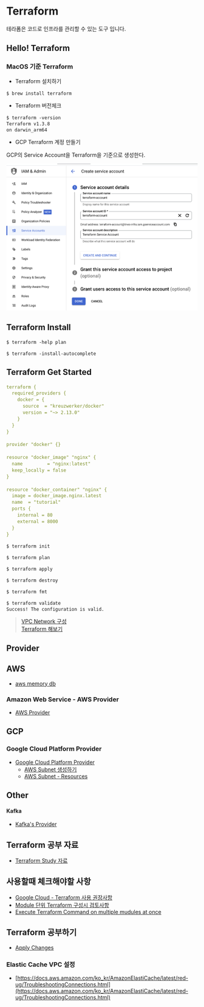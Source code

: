 # Terraform 

테라폼은 코드로 인프라를 관리할 수 있는 도구 입니다. 

## Hello! Terraform

### MacOS 기준 Terraform 

- Terraform 설치하기 

```shell
$ brew install terraform 
```

- Terraform 버전체크 

```shell
$ terraform -version
Terraform v1.3.8
on darwin_arm64
```

- GCP Terraform 계정 만들기 

GCP의 Service Account을 Terraform을 기준으로 생성한다. 

![Terraform Service Account](https://github.com/keepinmindsh/lines_infra/blob/main/terraform/terraform-account.png)

## Terraform Install 

```shell
$ terraform -help plan
```

```shell
$ terraform -install-autocomplete
```

## Terraform Get Started 

```yaml
terraform {
  required_providers {
    docker = {
      source  = "kreuzwerker/docker"
      version = "~> 2.13.0"
    }
  }
}

provider "docker" {}

resource "docker_image" "nginx" {
  name         = "nginx:latest"
  keep_locally = false
}

resource "docker_container" "nginx" {
  image = docker_image.nginx.latest
  name  = "tutorial"
  ports {
    internal = 80
    external = 8000
  }
}
```

```shell
$ terraform init 
```

```shell
$ terraform plan 
```

```shell
$ terraform apply 
```

```shell
$ terraform destroy
```

```shell
$ terraform fmt
```

```shell
$ terraform validate
Success! The configuration is valid.
```
> [VPC Network 구성](https://spacek82.tistory.com/60)  
> [Terraform 해보기](https://jh3859025.medium.com/terraform-gcp-vm%EC%9D%B8%EC%8A%A4%ED%84%B4%EC%8A%A4-%EC%83%9D%EC%84%B1%ED%95%98%EA%B8%B0-b9799585d1a)

## Provider 

## AWS 

- [aws memory db](https://registry.terraform.io/modules/terraform-aws-modules/memory-db/aws/latest)

### Amazon Web Service - AWS Provider 

- [AWS Provider](https://registry.terraform.io/providers/hashicorp/aws/latest/docs)

## GCP 

### Google Cloud Platform Provider 

- [Google Cloud Platform Provider](https://registry.terraform.io/providers/hashicorp/google/latest/docs)
  - [AWS Subnet 생성하기](https://terraform101.inflearn.devopsart.dev/cont/vpc-practice/vpc-practice-with-subnet/)
  - [AWS Subnet - Resources](https://registry.terraform.io/providers/hashicorp/aws/latest/docs/resources/subnet)

## Other 


#### Kafka 

- [Kafka's Provider](https://registry.terraform.io/providers/Mongey/kafka/latest/docs)

## Terraform 공부 자료 

- [Terraform Study 자료](https://developer.hashicorp.com/terraform/language/expressions/types)

## 사용할때 체크해야할 사항 

- [Google Cloud - Terraform 사용 권장사항](https://cloud.google.com/docs/terraform/best-practices-for-terraform?hl=ko)
- [Module 단위 Terraform 구성시 검토사항](https://developer.hashicorp.com/terraform/language/modules/develop/composition)
- [Execute Terraform Command on multiple mudules at once](https://terragrunt.gruntwork.io/docs/features/execute-terraform-commands-on-multiple-modules-at-once/)

## Terraform 공부하기 

- [Apply Changes](https://developer.hashicorp.com/terraform/tutorials/aws-get-started/aws-change#apply-changes)

### Elastic Cache VPC 설정 

- [https://docs.aws.amazon.com/ko_kr/AmazonElastiCache/latest/red-ug/TroubleshootingConnections.html](https://docs.aws.amazon.com/ko_kr/AmazonElastiCache/latest/red-ug/TroubleshootingConnections.html)